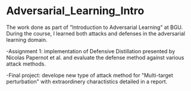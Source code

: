 # Adversarial_Learning_Intro
The work done as part of "Introduction to Adversarial Learning" at BGU. 
During the course, I learned both attacks and defenses in the adversarial learning domain.

-Assignment 1: implementation of Defensive Distillation presented by Nicolas Papernot et al. and evaluate the defense method against various attack methods.

-Final project: develope new type of attack method for "Multi-target perturbation" with extraordinery charactistics detailed in a report.
